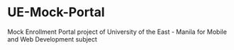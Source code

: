 # UE-Mock-Portal
Mock Enrollment Portal project of University of the East - Manila for Mobile and Web Development subject

